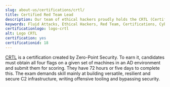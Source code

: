 ```yaml
---
slug: about-us/certifications/crtl/
title: Certified Red Team Lead
description: Our team of ethical hackers proudly holds the CRTL (Certified Red Team Lead) certification, among many others.
keywords: Fluid Attacks, Ethical Hackers, Red Team, Certifications, Cybersecurity, Pentesters, Whitehat Hackers, CRTL
certificationlogo: logo-crtl
alt: Logo CRTL
certification: yes
certificationid: 18
---
```


[CRTL](https://eu.badgr.com/public/badges/gwM0NmzISLyqmcqDScDX3w)
is a certification created by Zero-Point Security.
To earn it,
candidates must obtain all four flags on a given set of machines
in an AD environment
and submit them for scoring.
They have 72 hours or five days to complete this.
The exam demands skill mainly at building versatile,
resilient and secure C2 infrastructure,
writing offensive tooling
and bypassing security.
